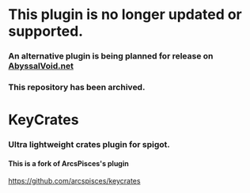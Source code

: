 # This plugin is no longer updated or supported.
### An alternative plugin is being planned for release on [AbyssalVoid.net](https://abyssalvoid.net)
### This repository has been archived.

# KeyCrates
### Ultra lightweight crates plugin for spigot.

#### This is a fork of ArcsPisces's plugin

https://github.com/arcspisces/keycrates
